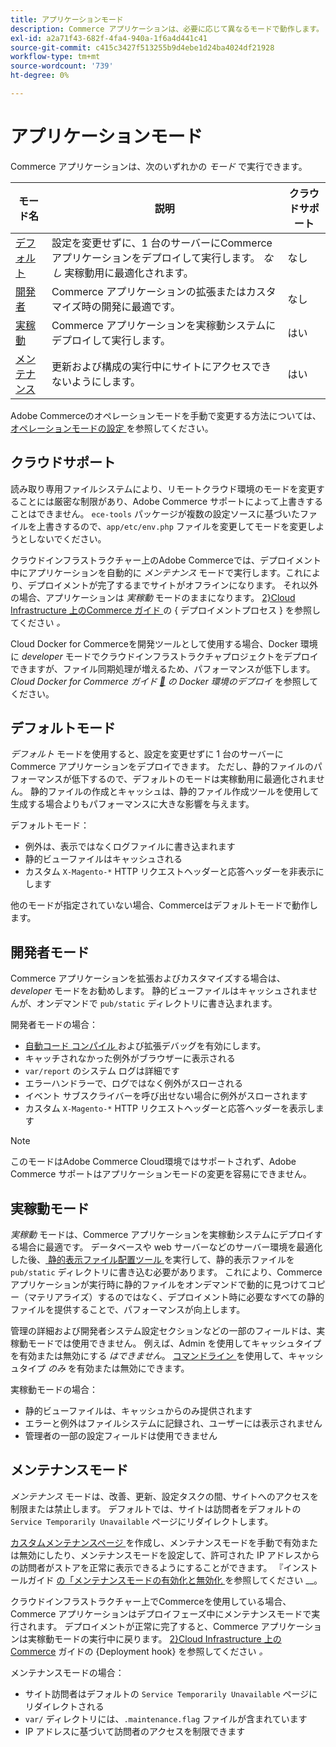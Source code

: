 ```yaml
---
title: アプリケーションモード
description: Commerce アプリケーションは、必要に応じて異なるモードで動作します。 使用可能なアプリケーションモードの詳細なリストを表示します。
exl-id: a2a71f43-682f-4fa4-940a-1f6a4d441c41
source-git-commit: c415c3427f513255b9d4ebe1d24ba4024df21928
workflow-type: tm+mt
source-wordcount: '739'
ht-degree: 0%

---
```


# アプリケーションモード

Commerce アプリケーションは、次のいずれかの _モード_ で実行できます。

| モード名 | 説明 | クラウドサポート |
| ------------------------ | ------------------- | ------------- |
| [ デフォルト ](#default-mode) | 設定を変更せずに、1 台のサーバーにCommerce アプリケーションをデプロイして実行します。 _なし_ 実稼動用に最適化されます。 | なし |
| [ 開発者 ](#developer-mode) | Commerce アプリケーションの拡張またはカスタマイズ時の開発に最適です。 | なし |
| [ 実稼動 ](#production-mode) | Commerce アプリケーションを実稼動システムにデプロイして実行します。 | はい |
| [ メンテナンス ](#maintenance-mode) | 更新および構成の実行中にサイトにアクセスできないようにします。 | はい |

Adobe Commerceのオペレーションモードを手動で変更する方法については、[ オペレーションモードの設定 ](../cli/set-mode.md) を参照してください。

## クラウドサポート

読み取り専用ファイルシステムにより、リモートクラウド環境のモードを変更することには厳密な制限があり、Adobe Commerce サポートによって上書きすることはできません。 `ece-tools` パッケージが複数の設定ソースに基づいたファイルを上書きするので、`app/etc/env.php` ファイルを変更してモードを変更しようとしないでください。

クラウドインフラストラクチャー上のAdobe Commerceでは、デプロイメント中にアプリケーションを自動的に _メンテナンス_ モードで実行します。これにより、デプロイメントが完了するまでサイトがオフラインになります。 それ以外の場合、アプリケーションは _実稼動_ モードのままになります。 [2&rbrace;Cloud Infrastructure 上のCommerce ガイド ](https://experienceleague.adobe.com/docs/commerce-cloud-service/user-guide/develop/deploy/process.html?lang=ja#deploy-phase) の { デプロイメントプロセス } を参照してください _。_

Cloud Docker for Commerceを開発ツールとして使用する場合、Docker 環境に _developer_ モードでクラウドインフラストラクチャプロジェクトをデプロイできますが、ファイル同期処理が増えるため、パフォーマンスが低下します。 _Cloud Docker for Commerce ガイド [&#128279;](https://developer.adobe.com/commerce/cloud-tools/docker/deploy/#launch-mode) の Docker 環境のデプロイ_ を参照してください。


## デフォルトモード

_デフォルト_ モードを使用すると、設定を変更せずに 1 台のサーバーにCommerce アプリケーションをデプロイできます。 ただし、静的ファイルのパフォーマンスが低下するので、デフォルトのモードは実稼動用に最適化されません。 静的ファイルの作成とキャッシュは、静的ファイル作成ツールを使用して生成する場合よりもパフォーマンスに大きな影響を与えます。

デフォルトモード：

- 例外は、表示ではなくログファイルに書き込まれます
- 静的ビューファイルはキャッシュされる
- カスタム `X-Magento-*` HTTP リクエストヘッダーと応答ヘッダーを非表示にします

他のモードが指定されていない場合、Commerceはデフォルトモードで動作します。

## 開発者モード

Commerce アプリケーションを拡張およびカスタマイズする場合は、_developer_ モードをお勧めします。 静的ビューファイルはキャッシュされませんが、オンデマンドで `pub/static` ディレクトリに書き込まれます。

開発者モードの場合：

- [ 自動コード コンパイル ](../cli/code-compiler.md) および拡張デバッグを有効にします。
- キャッチされなかった例外がブラウザーに表示される
- `var/report` のシステム ログは詳細です
- エラーハンドラーで、ログではなく例外がスローされる
- イベント サブスクライバーを呼び出せない場合に例外がスローされます
- カスタム `X-Magento-*` HTTP リクエストヘッダーと応答ヘッダーを表示します

>[!NOTE]
>
>このモードはAdobe Commerce Cloud環境ではサポートされず、Adobe Commerce サポートはアプリケーションモードの変更を容易にできません。

## 実稼動モード

_実稼動_ モードは、Commerce アプリケーションを実稼動システムにデプロイする場合に最適です。 データベースや web サーバーなどのサーバー環境を最適化した後、[ 静的表示ファイル配置ツール ](../cli/static-view-file-deployment.md) を実行して、静的表示ファイルを `pub/static` ディレクトリに書き込む必要があります。 これにより、Commerce アプリケーションが実行時に静的ファイルをオンデマンドで動的に見つけてコピー（マテリアライズ）するのではなく、デプロイメント時に必要なすべての静的ファイルを提供することで、パフォーマンスが向上します。

管理の詳細および開発者システム設定セクションなどの一部のフィールドは、実稼動モードでは使用できません。 例えば、Admin を使用してキャッシュタイプを有効または無効にする _はできません_。 [ コマンドライン ](../cli/manage-cache.md#config-cli-subcommands-cache-en) を使用して、キャッシュタイプ _のみ_ を有効または無効にできます。

実稼動モードの場合：

- 静的ビューファイルは、キャッシュからのみ提供されます
- エラーと例外はファイルシステムに記録され、ユーザーには表示されません
- 管理者の一部の設定フィールドは使用できません

## メンテナンスモード

_メンテナンス_ モードは、改善、更新、設定タスクの間、サイトへのアクセスを制限または禁止します。 デフォルトでは、サイトは訪問者をデフォルトの `Service Temporarily Unavailable` ページにリダイレクトします。

[ カスタムメンテナンスページ ](../../upgrade/troubleshooting/maintenance-mode-options.md) を作成し、メンテナンスモードを手動で有効または無効にしたり、メンテナンスモードを設定して、許可された IP アドレスからの訪問者がストアを正常に表示できるようにすることができます。 『インストールガイド [ の「メンテナンスモードの有効化と無効化 ](../../installation/tutorials/maintenance-mode.md) を参照してください __。

クラウドインフラストラクチャー上でCommerceを使用している場合、Commerce アプリケーションはデプロイフェーズ中にメンテナンスモードで実行されます。 デプロイメントが正常に完了すると、Commerce アプリケーションは実稼動モードの実行中に戻ります。 [2&rbrace;Cloud Infrastructure 上のCommerce](https://experienceleague.adobe.com/docs/commerce-cloud-service/user-guide/develop/deploy/best-practices.html?lang=ja#phase-5%3A-deployment-hooks) ガイドの {Deployment hook} を参照してください _。_

メンテナンスモードの場合：

- サイト訪問者はデフォルトの `Service Temporarily Unavailable` ページにリダイレクトされる
- `var/` ディレクトリには、`.maintenance.flag` ファイルが含まれています
- IP アドレスに基づいて訪問者のアクセスを制限できます
